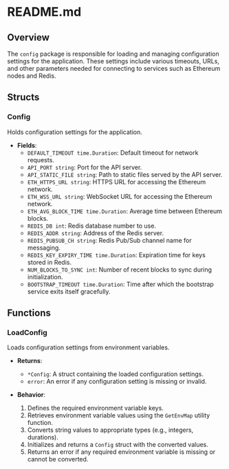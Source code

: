 # README.md

## Overview

The `config` package is responsible for loading and managing configuration settings for the application. These settings include various timeouts, URLs, and other parameters needed for connecting to services such as Ethereum nodes and Redis.

## Structs

### Config

Holds configuration settings for the application.

- **Fields**:
  - `DEFAULT_TIMEOUT time.Duration`: Default timeout for network requests.
  - `API_PORT string`: Port for the API server.
  - `API_STATIC_FILE string`: Path to static files served by the API server.
  - `ETH_HTTPS_URL string`: HTTPS URL for accessing the Ethereum network.
  - `ETH_WSS_URL string`: WebSocket URL for accessing the Ethereum network.
  - `ETH_AVG_BLOCK_TIME time.Duration`: Average time between Ethereum blocks.
  - `REDIS_DB int`: Redis database number to use.
  - `REDIS_ADDR string`: Address of the Redis server.
  - `REDIS_PUBSUB_CH string`: Redis Pub/Sub channel name for messaging.
  - `REDIS_KEY_EXPIRY_TIME time.Duration`: Expiration time for keys stored in Redis.
  - `NUM_BLOCKS_TO_SYNC int`: Number of recent blocks to sync during initialization.
  - `BOOTSTRAP_TIMEOUT time.Duration`: Time after which the bootstrap service exits itself gracefully.

## Functions

### LoadConfig

Loads configuration settings from environment variables.

- **Returns**:
  - `*Config`: A struct containing the loaded configuration settings.
  - `error`: An error if any configuration setting is missing or invalid.

- **Behavior**:
  1. Defines the required environment variable keys.
  2. Retrieves environment variable values using the `GetEnvMap` utility function.
  3. Converts string values to appropriate types (e.g., integers, durations).
  4. Initializes and returns a `Config` struct with the converted values.
  5. Returns an error if any required environment variable is missing or cannot be converted.

